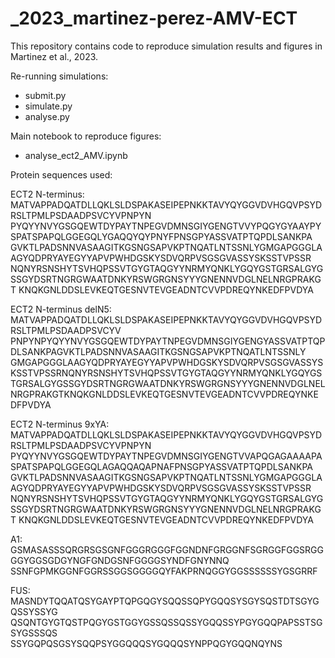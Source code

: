 # _2023_martinez-perez-AMV-ECT

This repository contains code to reproduce simulation results and figures in Martinez et al., 2023.

Re-running simulations:

- submit.py
- simulate.py
- analyse.py

Main notebook to reproduce figures:

- analyse_ect2_AMV.ipynb

Protein sequences used:

ECT2 N-terminus: MATVAPPADQATDLLQKLSLDSPAKASEIPEPNKKTAVYQYGGVDVHGQVPSYDRSLTPMLPSDAADPSVCYVPNPYN
PYQYYNVYGSGQEWTDYPAYTNPEGVDMNSGIYGENGTVVYPQGYGYAAYPYSPATSPAPQLGGEGQLYGAQQYQYPNYFPNSGPYASSVATPTQPDLSANKPA
GVKTLPADSNNVASAAGITKGSNGSAPVKPTNQATLNTSSNLYGMGAPGGGLAAGYQDPRYAYEGYYAPVPWHDGSKYSDVQRPVSGSGVASSYSKSSTVPSSR
NQNYRSNSHYTSVHQPSSVTGYGTAQGYYNRMYQNKLYGQYGSTGRSALGYGSSGYDSRTNGRGWAATDNKYRSWGRGNSYYYGNENNVDGLNELNRGPRAKGT
KNQKGNLDDSLEVKEQTGESNVTEVGEADNTCVVPDREQYNKEDFPVDYA

ECT2 N-terminus delN5: MATVAPPADQATDLLQKLSLDSPAKASEIPEPNKKTAVYQYGGVDVHGQVPSYDRSLTPMLPSDAADPSVCYV
PNPYNPYQYYNVYGSGQEWTDYPAYTNPEGVDMNSGIYGENGYASSVATPTQPDLSANKPAGVKTLPADSNNVASAAGITKGSNGSAPVKPTNQATLNTSSNLY
GMGAPGGGLAAGYQDPRYAYEGYYAPVPWHDGSKYSDVQRPVSGSGVASSYSKSSTVPSSRNQNYRSNSHYTSVHQPSSVTGYGTAQGYYNRMYQNKLYGQYGS
TGRSALGYGSSGYDSRTNGRGWAATDNKYRSWGRGNSYYYGNENNVDGLNELNRGPRAKGTKNQKGNLDDSLEVKEQTGESNVTEVGEADNTCVVPDREQYNKE
DFPVDYA

ECT2 N-terminus 9xYA: MATVAPPADQATDLLQKLSLDSPAKASEIPEPNKKTAVYQYGGVDVHGQVPSYDRSLTPMLPSDAADPSVCYVPNPYN
PYQYYNVYGSGQEWTDYPAYTNPEGVDMNSGIYGENGTVVAPQGAGAAAAPASPATSPAPQLGGEGQLAGAQQAQAPNAFPNSGPYASSVATPTQPDLSANKPA
GVKTLPADSNNVASAAGITKGSNGSAPVKPTNQATLNTSSNLYGMGAPGGGLAAGYQDPRYAYEGYYAPVPWHDGSKYSDVQRPVSGSGVASSYSKSSTVPSSR
NQNYRSNSHYTSVHQPSSVTGYGTAQGYYNRMYQNKLYGQYGSTGRSALGYGSSGYDSRTNGRGWAATDNKYRSWGRGNSYYYGNENNVDGLNELNRGPRAKGT
KNQKGNLDDSLEVKEQTGESNVTEVGEADNTCVVPDREQYNKEDFPVDYA

A1: GSMASASSSQRGRSGSGNFGGGRGGGFGGNDNFGRGGNFSGRGGFGGSRGGGGYGGSGDGYNGFGNDGSNFGGGGSYNDFGNYNNQ
SSNFGPMKGGNFGGRSSGGSGGGGQYFAKPRNQGGYGGSSSSSSYGSGRRF

FUS: MASNDYTQQATQSYGAYPTQPGQGYSQQSSQPYGQQSYSGYSQSTDTSGYGQSSYSSYG
QSQNTGYGTQSTPQGYGSTGGYGSSQSSQSSYGQQSSYPGYGQQPAPSSTSGSYGSSSQS
SSYGQPQSGSYSQQPSYGGQQQSYGQQQSYNPPQGYGQQNQYNS
